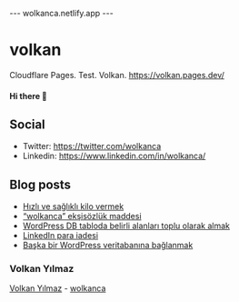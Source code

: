 ---  wolkanca.netlify.app ---
# volkan
Cloudflare Pages. Test. Volkan. https://volkan.pages.dev/

#### Hi there 👋

## Social
- Twitter: https://twitter.com/wolkanca
- Linkedin: https://www.linkedin.com/in/wolkanca/


## Blog posts
<!-- BLOG-POST-LIST:START -->
- [Hızlı ve sağlıklı kilo vermek](https://wolkanca.com.tr/hizli-ve-saglikli-kilo-vermek/)
- [“wolkanca” ekşisözlük maddesi](https://wolkanca.com.tr/wolkanca-eksisozluk-maddesi/)
- [WordPress DB tabloda belirli alanları toplu olarak almak](https://wolkanca.com.tr/wordpress-db-tabloda-belirli-alanlari-toplu-olarak-almak/)
- [LinkedIn para iadesi](https://wolkanca.com.tr/linkedin-para-iadesi/)
- [Başka bir WordPress veritabanına bağlanmak](https://wolkanca.com.tr/baska-bir-wordpress-veritabanina-baglanmak/)
<!-- BLOG-POST-LIST:END -->


### Volkan Yılmaz

[Volkan Yılmaz](https://volkanyilmaz.com.tr/) - [wolkanca](https://wolkanca.com.tr/)

